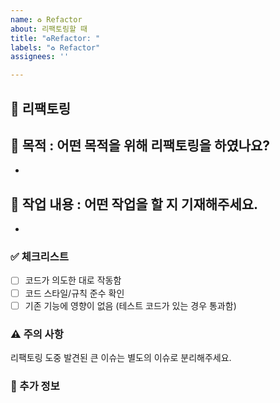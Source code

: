 ```yaml
---
name: ♻️ Refactor
about: 리팩토링할 때
title: "♻️Refactor: "
labels: "♻️ Refactor"
assignees: ''

---
```


## 🔧 리팩토링

## 📌 목적 : 어떤 목적을 위해 리팩토링을 하였나요?

-

## 📝 작업 내용 : 어떤 작업을 할 지 기재해주세요.

-

### ✅ 체크리스트

- [ ] 코드가 의도한 대로 작동함
- [ ] 코드 스타일/규칙 준수 확인
- [ ] 기존 기능에 영향이 없음 (테스트 코드가 있는 경우 통과함)

### ⚠️ 주의 사항

리팩토링 도중 발견된 큰 이슈는 별도의 이슈로 분리해주세요.

### 📝 추가 정보
